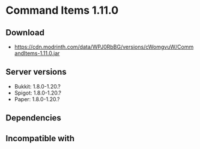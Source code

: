 # Command Items 1.11.0

## Download
- https://cdn.modrinth.com/data/WPJ0RbBG/versions/cWomgvuW/CommandItems-1.11.0.jar

## Server versions
- Bukkit: 1.8.0-1.20.?
- Spigot: 1.8.0-1.20.?
- Paper: 1.8.0-1.20.?

## Dependencies

## Incompatible with